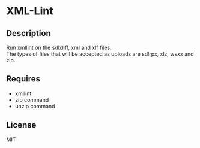 # XML-Lint

## Description  
Run xmllint on the sdlxliff, xml and xlf files.  
The types of files that will be accepted as uploads are sdlrpx, xlz, wsxz and zip.  

## Requires  
- xmllint
- zip command
- unzip command

## License
MIT
